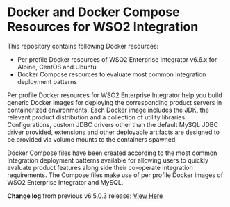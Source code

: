 # Docker and Docker Compose Resources for WSO2 Integration

This repository contains following Docker resources:

- Per profile Docker resources of WSO2 Enterprise Integrator v6.6.x for Alpine, CentOS and Ubuntu
- Docker Compose resources to evaluate most common Integration deployment patterns

Per profile Docker resources for WSO2 Enterprise Integrator help you build generic Docker images for deploying the
corresponding product servers in containerized environments. Each Docker image includes the JDK, the relevant product distribution
and a collection of utility libraries. Configurations, custom JDBC drivers other than the default MySQL JDBC driver provided,
extensions and other deployable artifacts are designed to be provided via volume mounts to the containers spawned.

Docker Compose files have been created according to the most common Integration deployment patterns available for allowing users
to quickly evaluate product features along side their co-operate Integration requirements. The Compose files make use of per profile
Docker images of WSO2 Enterprise Integrator and MySQL.

**Change log** from previous v6.5.0.3 release: [View Here](CHANGELOG.md)
